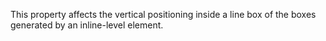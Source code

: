 This property affects the vertical positioning inside a line box of the boxes generated by an inline-level element.
